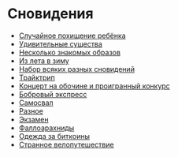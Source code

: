 Сновидения
==========

+ [Случайное похищение ребёнка](http://it-the-drote.tk/dream/30-11-2013-Случайное-похищение-ребёнка)
+ [Удивительные существа](http://it-the-drote.tk/dream/27-11-2013-Удивительные-существа)
+ [Несколько знакомых образов](http://it-the-drote.tk/dream/22-11-2013-Несколько-знакомых-образов)
+ [Из лета в зиму](http://it-the-drote.tk/dream/12-11-2013-Из-лета-в-зиму)
+ [Набор всяких разных сновидений](http://it-the-drote.tk/dream/02-11-2013-Набор-всяких-разных-сновидений)
+ [Трайктрип](http://it-the-drote.tk/dream/21-10-2013-Трайктрип)
+ [Концерт на обочине и проигранный конкурс](http://it-the-drote.tk/dream/17-10-2013-Концерт-на-обочине-и-проигранный-конкурс)
+ [Бобровый экспресс](http://it-the-drote.tk/dream/07-10-2013-Бобровый-экспресс)
+ [Самосвал](http://it-the-drote.tk/dream/07-10-2013-Самосвал)
+ [Разное](http://it-the-drote.tk/dream/04-10-2013-Разное)
+ [Экзамен](http://it-the-drote.tk/dream/29-09-2013-Экзамен)
+ [Фаллоарахниды](http://it-the-drote.tk/dream/25-09-2013-Фаллоарахниды)
+ [Одежда за биткоины](http://it-the-drote.tk/dream/25-09-2013-Одежда-за-биткоины)
+ [Странное велопутешествие](http://it-the-drote.tk/dream/24-09-2013-Велопутешествие)
